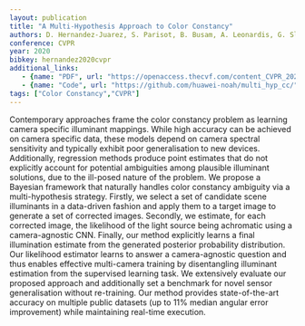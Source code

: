 ```yaml
---
layout: publication
title: "A Multi-Hypothesis Approach to Color Constancy"
authors: D. Hernandez-Juarez, S. Parisot, B. Busam, A. Leonardis, G. Slabaugh, S. McDonagh
conference: CVPR
year: 2020
bibkey: hernandez2020cvpr
additional_links:
   - {name: "PDF", url: "https://openaccess.thecvf.com/content_CVPR_2020/papers/Hernandez-Juarez_A_Multi-Hypothesis_Approach_to_Color_Constancy_CVPR_2020_paper.pdf"}
   - {name: "Code", url: "https://github.com/huawei-noah/multi_hyp_cc/"}
tags: ["Color Constancy","CVPR"]
---
```

Contemporary approaches frame the color constancy problem as learning camera specific illuminant mappings. While high accuracy can be achieved on camera specific data, these models depend on camera spectral sensitivity and typically exhibit poor generalisation to new devices. Additionally, regression methods produce point estimates that do not explicitly account for potential ambiguities among plausible illuminant solutions, due to the ill-posed nature of the problem. We propose a Bayesian framework that naturally handles color constancy ambiguity via a multi-hypothesis strategy. Firstly, we select a set of candidate scene illuminants in a data-driven fashion and apply them to a target image to generate a set of corrected images. Secondly, we estimate, for each corrected image, the likelihood of the light source being achromatic using a camera-agnostic CNN. Finally, our method explicitly learns a final illumination estimate from the generated posterior probability distribution. Our likelihood estimator learns to answer a camera-agnostic question and thus enables effective multi-camera training by disentangling illuminant estimation from the supervised learning task. We extensively evaluate our proposed approach and additionally set a benchmark for novel sensor generalisation without re-training. Our method provides state-of-the-art accuracy on multiple public datasets (up to 11% median angular error improvement) while maintaining real-time execution.
